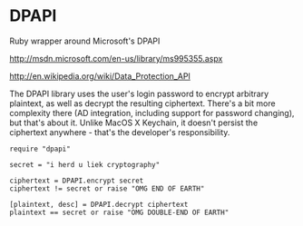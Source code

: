 DPAPI
=====
Ruby wrapper around Microsoft's DPAPI

http://msdn.microsoft.com/en-us/library/ms995355.aspx

http://en.wikipedia.org/wiki/Data_Protection_API

The DPAPI library uses the user's login password to encrypt arbitrary
plaintext, as well as decrypt the resulting ciphertext. There's a bit
more complexity there (AD integration, including support for password
changing), but that's about it. Unlike MacOS X Keychain, it doesn't
persist the ciphertext anywhere - that's the developer's
responsibility.

```
require "dpapi"

secret = "i herd u liek cryptography"

ciphertext = DPAPI.encrypt secret
ciphertext != secret or raise "OMG END OF EARTH"

[plaintext, desc] = DPAPI.decrypt ciphertext
plaintext == secret or raise "OMG DOUBLE-END OF EARTH"
```